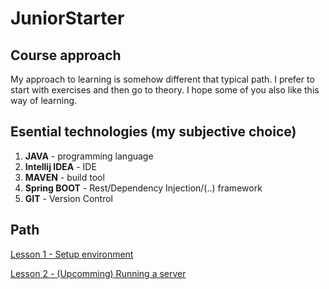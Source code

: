 # JuniorStarter

## Course approach
My approach to learning is somehow different that typical path. I prefer to start with exercises and then go to theory. I hope some of you also like this way of learning.

## Esential technologies (my subjective choice)
1. **JAVA** - programming language
2. **Intellij IDEA** - IDE  
3. **MAVEN** - build tool 
4. **Spring BOOT** - Rest/Dependency Injection/(..) framework
5. **GIT** - Version Control

## Path
[Lesson 1 - Setup environment](https://github.com/plancys/JuniorStarter/blob/master/Lesson-001/README.md)

[Lesson 2 - (Upcomming) Running a server ](https://github.com/plancys/JuniorStarter/blob/master/Lesson-001/README.md)
